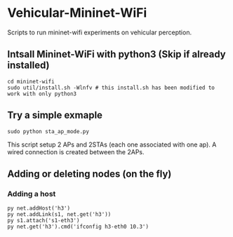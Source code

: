 # Vehicular-Mininet-WiFi
Scripts to run mininet-wifi experiments on vehicular perception.

## Intsall Mininet-WiFi with python3 (Skip if already installed)

```
cd mininet-wifi
sudo util/install.sh -Wlnfv # this install.sh has been modified to work with only python3
```

## Try a simple exmaple
```
sudo python sta_ap_mode.py
```

This script setup 2 APs and 2STAs (each one associated with one ap). A wired connection is created between the 2APs.


## Adding or deleting nodes (on the fly)

### Adding a host 

```
py net.addHost('h3')
py net.addLink(s1, net.get('h3'))
py s1.attach('s1-eth3')
py net.get('h3').cmd('ifconfig h3-eth0 10.3')
```